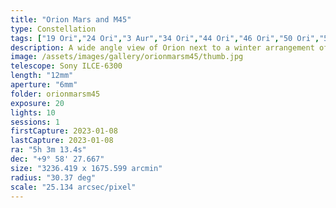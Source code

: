 ```yaml
---
title: "Orion Mars and M45"
type: Constellation
tags: ["19 Ori","24 Ori","3 Aur","34 Ori","44 Ori","46 Ori","50 Ori","53 Ori","58 Ori","87 Tau","Al Mankib","Algebar (β Ori)","Betelgeux (α Ori)","Cor Tauri","Flame Nebula","Great Orion Nebula","IC341","IC353","IC354","IC360","IC434","M45","Mars","Kabalinan (ι Aur)","M42","Maia Nebula","NGC1432","NGC1909","NGC1976","Orion B","Orion Nebula","Parilicium (α Tau)","Part of the constellation Eridanus (Eri)","Part of the constellation Lepus (Lep)","Part of the constellation Monoceros (Mon)","Part of the constellation Orion (Ori)","Part of the constellation Taurus (Tau)","The star Aldebaran","The star Alnilam (ε Ori)","The star Alnitak (ζ Ori)","The star Bellatrix (γ Ori)","The star Betelgeuse","The star Hassaleh","The star Hatysa (ι Ori)","The star Mintaka (δ Ori)","The star Rigel","The star Saiph (κ Ori)","the Witch Head Nebula"]
description: A wide angle view of Orion next to a winter arrangement of bright Aldebaran, Mars, and the Pleiades.
image: /assets/images/gallery/orionmarsm45/thumb.jpg
telescope: Sony ILCE-6300
length: "12mm"
aperture: "6mm"
folder: orionmarsm45
exposure: 20
lights: 10
sessions: 1
firstCapture: 2023-01-08
lastCapture: 2023-01-08
ra: "5h 3m 13.4s"
dec: "+9° 58' 27.667"
size: "3236.419 x 1675.599 arcmin"
radius: "30.37 deg"
scale: "25.134 arcsec/pixel"
---
```

